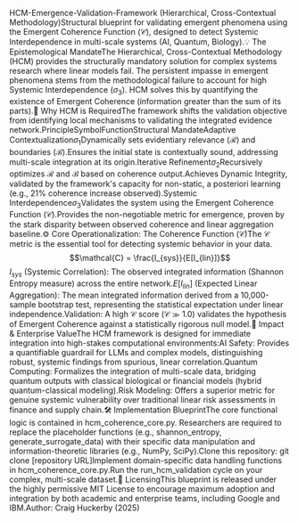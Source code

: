 HCM-Emergence-Validation-Framework (Hierarchical, Cross-Contextual Methodology)Structural blueprint for validating emergent phenomena using the Emergent Coherence Function ($\mathcal{C}$), designed to detect Systemic Interdependence in multi-scale systems (AI, Quantum, Biology).💡 The Epistemological MandateThe Hierarchical, Cross-Contextual Methodology (HCM) provides the structurally mandatory solution for complex systems research where linear models fail. The persistent impasse in emergent phenomena stems from the methodological failure to account for high Systemic Interdependence ($\sigma_3$). HCM solves this by quantifying the existence of Emergent Coherence (information greater than the sum of its parts).💎 Why HCM is RequiredThe framework shifts the validation objective from identifying local mechanisms to validating the integrated evidence network.PrincipleSymbolFunctionStructural MandateAdaptive Contextualization$\sigma_1$Dynamically sets evidentiary relevance ($\mathcal{R}$) and boundaries ($\mathcal{B}$).Ensures the initial state is contextually sound, addressing multi-scale integration at its origin.Iterative Refinement$\sigma_2$Recursively optimizes $\mathcal{R}$ and $\mathcal{B}$ based on coherence output.Achieves Dynamic Integrity, validated by the framework's capacity for non-static, a posteriori learning (e.g., 21% coherence increase observed).Systemic Interdependence$\sigma_3$Validates the system using the Emergent Coherence Function ($\mathcal{C}$).Provides the non-negotiable metric for emergence, proven by the stark disparity between observed coherence and linear aggregation baseline.⚙️ Core Operationalization: The Coherence Function ($\mathcal{C}$)The $\mathcal{C}$ metric is the essential tool for detecting systemic behavior in your data.$$\mathcal{C} = \frac{I_{sys}}{E[I_{lin}]}$$$I_{sys}$ (Systemic Correlation): The observed integrated information (Shannon Entropy measure) across the entire network.$E[I_{lin}]$ (Expected Linear Aggregation): The mean integrated information derived from a 10,000-sample bootstrap test, representing the statistical expectation under linear independence.Validation: A high $\mathcal{C}$ score ($\mathcal{C} \gg 1.0$) validates the hypothesis of Emergent Coherence against a statistically rigorous null model.🚀 Impact & Enterprise ValueThe HCM framework is designed for immediate integration into high-stakes computational environments:AI Safety: Provides a quantifiable guardrail for LLMs and complex models, distinguishing robust, systemic findings from spurious, linear correlation.Quantum Computing: Formalizes the integration of multi-scale data, bridging quantum outputs with classical biological or financial models (hybrid quantum-classical modeling).Risk Modeling: Offers a superior metric for genuine systemic vulnerability over traditional linear risk assessments in finance and supply chain.🛠️ Implementation BlueprintThe core functional logic is contained in hcm_coherence_core.py. Researchers are required to replace the placeholder functions (e.g., shannon_entropy, generate_surrogate_data) with their specific data manipulation and information-theoretic libraries (e.g., NumPy, SciPy).Clone this repository: git clone [repository URL]Implement domain-specific data handling functions in hcm_coherence_core.py.Run the run_hcm_validation cycle on your complex, multi-scale dataset.📄 LicensingThis blueprint is released under the highly permissive MIT License to encourage maximum adoption and integration by both academic and enterprise teams, including Google and IBM.Author: Craig Huckerby (2025)
